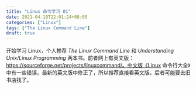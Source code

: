 ```yaml
---
title: "Linux 命令学习 01"
date: 2021-04-18T22:01:24+08:00
categories: ["Linux"]
tags: ["The Linux Command Line"]
draft: true
---
```


开始学习 Linux，个人推荐 *The Linux Command Line* 和 *Understanding Unix/Linux Programming* 两本书。前者网上有英文版：https://sourceforge.net/projects/linuxcommand/。中文版《Linux 命令行大全》中有一些错误，最新的英文版中修正了，所以推荐直接看英文版。后者可能要去旧书店找了。

<!--more-->